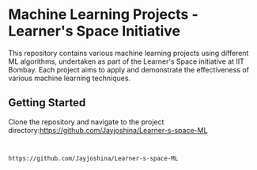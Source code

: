 # Machine Learning Projects - Learner's Space Initiative

This repository contains various machine learning projects using different ML algorithms, undertaken as part of the Learner's Space initiative at IIT Bombay. Each project aims to apply and demonstrate the effectiveness of various machine learning techniques.

## Getting Started

Clone the repository and navigate to the project directory:https://github.com/Jayjoshina/Learner-s-space-ML

```bash


https://github.com/Jayjoshina/Learner-s-space-ML
